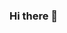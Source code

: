 ### Hi there 👋

<!--
**KesraouiMohamed1991/KesraouiMohamed1991** is a ✨ _special_ ✨ repository because its `README.md` (this file) appears on your GitHub profile.

Here are some ideas to get you started:

👋 Hi, I’m @kesraouiMohamed
😇 I'm 32 years old
👀 I’m interested in Web development.
🌱 I’m currently learning/practicing JavaScript and Tailwind CSS.
🤔 I don't know what to learn
💞️ I’m looking to collaborate on web development.
💻 I work with Node.js and contribute to BelgiumJS
📫 How to reach me: kesraouidev@gmail.com
📕 My portfolio is a work in progress. To report issues, you can go here.

-->
